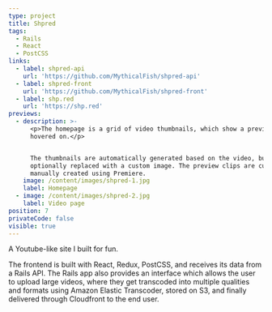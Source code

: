 ```yaml
---
type: project
title: Shpred
tags:
  - Rails
  - React
  - PostCSS
links:
  - label: shpred-api
    url: 'https://github.com/MythicalFish/shpred-api'
  - label: shpred-front
    url: 'https://github.com/MythicalFish/shpred-front'
  - label: shp.red
    url: 'https://shp.red'
previews:
  - description: >-
      <p>The homepage is a grid of video thumbnails, which show a preview when
      hovered on.</p>


      The thumbnails are automatically generated based on the video, but can
      optionally replaced with a custom image. The preview clips are currently
      manually created using Premiere.
    image: /content/images/shpred-1.jpg
    label: Homepage
  - image: /content/images/shpred-2.jpg
    label: Video page
position: 7
privateCode: false
visible: true
---
```

A Youtube-like site I built for fun.

The frontend is built with React, Redux, PostCSS, and receives its data from a Rails API. The Rails app also provides an interface which allows the user to upload large videos, where they get transcoded into multiple qualities and formats using Amazon Elastic Transcoder, stored on S3, and finally delivered through Cloudfront to the end user.
